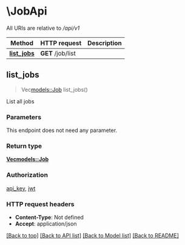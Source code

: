 # \JobApi

All URIs are relative to */api/v1*

Method | HTTP request | Description
------------- | ------------- | -------------
[**list_jobs**](JobApi.md#list_jobs) | **GET** /job/list | 



## list_jobs

> Vec<models::Job> list_jobs()


List all jobs

### Parameters

This endpoint does not need any parameter.

### Return type

[**Vec<models::Job>**](Job.md)

### Authorization

[api_key](../README.md#api_key), [jwt](../README.md#jwt)

### HTTP request headers

- **Content-Type**: Not defined
- **Accept**: application/json

[[Back to top]](#) [[Back to API list]](../README.md#documentation-for-api-endpoints) [[Back to Model list]](../README.md#documentation-for-models) [[Back to README]](../README.md)

